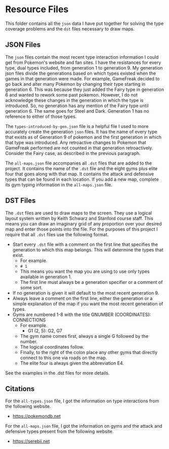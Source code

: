 # Resource Files

This folder contains all the `json` data I have put together for solving the type coverage problems and the `dst` files necessary to draw maps.

## JSON Files

The `json` files contain the most recent type interaction information I could get from Pokemon's website and fan sites. I have the resistances for every type, dual types included, from generation 1 to generation 9. My generation json files divide the generations based on which types existed when the games in that generation were made. For example, GameFreak decided to go back and alter many Pokemon by changing their type starting in generation 6. This was because they just added the Fairy type in generation 6 and wanted to rework some past pokemon. However, I do not acknowledge these changes in the generation in which the type is introduced. So, no generation has any mention of the Fairy type until generation 6. The same goes for Steel and Dark. Generation 1 has no reference to either of those types.

The `types-introduced-by-gen.json` file is a helpful file I used to more accurately create the generation `json` files. It has the name of every type that exists as of Generation 9 of pokemon and the first generation in which that type was introduced. Any retroactive changes to Pokemon that GameFreak performed are not counted in that generation retroactively. Consider the Fairy case, as described in the previous paragraph.

The `all-maps.json` file accompanies all `.dst` files that are added to the project. It contains the name of the `.dst` file and the eight gyms plus elite four that goes along with that map. It contains the attack and defensive types that can be found in each location. If you add a new map, complete its gym typing information in the `all-maps.json` file.

## DST Files

The `.dst` files are used to draw maps to the screen. They use a logical layout system written by Keith Schwarz and Stanford course staff. This means you can draw an imaginary grid of any proportion over your desired map and enter those points into the file. For the purposes of this project I require that all `.dst` files use the following format.

- Start every `.dst` file with a comment on the first line that specifies the generation to which this map belongs. This will determine the types that exist.
  - For example.
  - `# 1`
  - This means you want the map you are using to use only types available in generation 1.
  - The first line must always be a generation specifier or a comment of some sort.
- If no generation is given it will default to the most recent generation 9.
- Always leave a comment on the first line, either the generation or a simple explanation of the map if you want the most recent generation of types.
- Gyms are numbered 1-8 with the title GNUMBER (COORDINATES): CONNECTIONS
  - For example.
    - G1 (2, 5): G2, G7
  - The gym name comes first, always a single G followed by the number.
  - The logical coordinates follow.
  - Finally, to the right of the colon place any other gyms that directly connect to this one via roads on the map.
  - The elite four is always given the abbreviation E4.

See the examples in the .dst files for more details.

## Citations

For the `all-types.json` file, I got the information on type interactions from the following website.

- https://pokemondb.net

For the `all-maps.json` file, I got the information on gyms and the attack and defensive types present from the following website.

- https://serebii.net

